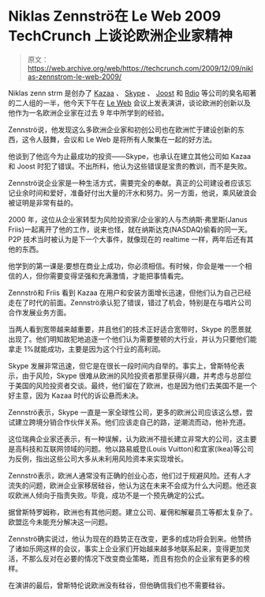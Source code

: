 # Niklas Zennströ在 Le Web 2009 TechCrunch 上谈论欧洲企业家精神

> 原文：<https://web.archive.org/web/https://techcrunch.com/2009/12/09/niklas-zennstrom-le-web-2009/>

Niklas zenn strm 是创办了 [Kazaa](https://web.archive.org/web/20221209122456/http://www.crunchbase.com/company/kazaa) 、 [Skype](https://web.archive.org/web/20221209122456/http://www.crunchbase.com/company/skype) 、 [Joost](https://web.archive.org/web/20221209122456/http://www.crunchbase.com/company/joost) 和 [Rdio](https://web.archive.org/web/20221209122456/http://www.crunchbase.com/company/rdio) 等公司的臭名昭著的二人组的一半，他今天下午在 [Le Web](https://web.archive.org/web/20221209122456/http://leweb.net/) 会议上发表演讲，谈论欧洲的创新以及他作为一名欧洲企业家在过去 9 年中所学到的经验。

Zennströ说，他发现这么多欧洲企业家和初创公司也在欧洲忙于建设创新的东西，这令人鼓舞，会议和 Le Web 是将所有人聚集在一起的好方法。

他谈到了他迄今为止最成功的投资——Skype，也承认在建立其他公司如 Kazaa 和 Joost 时犯了错误。不出所料，他认为这些错误是宝贵的教训，而不是失败。

Zennströ说企业家是一种生活方式，需要完全的奉献。真正的公司建设者应该忘记业余时间和爱好，准备好付出大量的汗水和努力。另一方面，他说，乘风破浪会被证明是非常有益的。

2000 年，这位从企业家转型为风险投资家/企业家的人与杰纳斯·弗里斯(Janus Friis)一起离开了他的工作，说来也怪，就在纳斯达克(NASDAQ)偷看的同一天。P2P 技术当时被认为是下一个大事件，就像现在的 realtime 一样，两年后还有其他的东西。

他学到的第一课是:要想在商业上成功，你必须相信。有时候，你会是唯一一个相信的人，但你需要变得坚强和充满激情，才能把事情看完。

Zennströ和 Friis 看到 Kazaa 在用户和安装方面增长迅速，但他们认为自己已经走在了时代的前面。Zennströ承认犯了错误，错过了机会，特别是在与唱片公司合作发展业务方面。

当两人看到宽带越来越重要，并且他们的技术正好适合宽带时，Skype 的愿景就出现了。他们明知故犯地追逐一个他们认为需要整顿的大行业，并认为只要他们能拿走 1%就能成功，主要是因为这个行业的高利润。

Skype 发展非常迅速，但它是在很长一段时间内自举的。事实上，曾斯特伦表示，由于风险，Skype 很难从欧洲的风险投资者那里获得兴趣，并考虑与总部位于美国的风险投资者交谈。最终，他们留在了欧洲，也是因为他们去美国不是一个好主意，因为 Kazaa 时代的诉讼悬而未决。

Zennströ表示，Skype 一直是一家全球性公司，更多的欧洲公司应该这么想，尝试建立跨境分销合作伙伴关系。他们应该走自己的路，逆潮流而动，他补充道。

这位瑞典企业家还表示，有一种误解，认为欧洲不擅长建立非常大的公司，这主要是高科技和互联网领域的问题。他以路易威登(Louis Vuitton)和宜家(Ikea)等公司为反例，指出这些公司大多从未利用风险资本来实现增长。

Zennströ表示，欧洲人通常没有正确的创业心态，他们过于规避风险。还有人才流失的问题，欧洲企业家移居硅谷，他认为这在未来不会成为什么大问题。他还哀叹欧洲人倾向于指责失败。毕竟，成功不是一个预先确定的公式。

据曾斯特罗姆称，欧洲也有其他问题。建立公司、雇佣和解雇员工等都太复杂了。欧盟迄今未能充分解决这一问题。

Zennströ确实说过，他认为现在的趋势正在改变，更多的成功将会到来。他赞扬了诸如乐网这样的会议，事实上企业家们开始越来越多地联系起来，变得更加灵活，不那么反对在必要的情况下改变商业策略，而且有抱负的企业家有更多的榜样。

在演讲的最后，曾斯特伦说欧洲没有硅谷，但他确信我们也不需要硅谷。